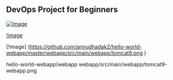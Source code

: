 ## DevOps Project for Beginners   

[![Image](https://github.com/yankils/Simple-DevOps-Project/blob/master/Devops_course.PNG "DevOps Project - CI/CD with Jenkins Ansible Docker Kubernetes ")](https://www.udemy.com/course/valaxy-devops/?referralCode=8147A5CF4C8C7D9E253F)



[!image](https://github.com/anirudhadak2/hello-world-webapp/master/tomcat9-webapp.png )




 [!image] (https://github.com/anirudhadak2/hello-world-webapp/master/webapp/src/main/webapp/tomcat9.png )

hello-world-webapp/webapp
webapp/src/main/webapp/tomcat9-webapp.png
